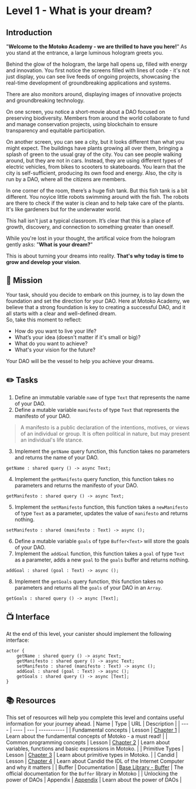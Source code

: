 # Level 1 - What is your dream?
## Introduction
"**Welcome to the Motoko Academy - we are thrilled to have you here!**" As you stand at the entrance, a large luminous hologram greets you.

Behind the glow of the hologram, the large hall opens up, filled with energy and innovation. You first notice the screens filled with lines of code - it's not just  display, you can see live feeds of ongoing projects, showcasing the real-time development of groundbreaking applications and systems.

There are also monitors around, displaying images of innovative projects and groundbreaking technology. 

On one screen, you notice a short-movie about a  DAO focused on preserving biodiversity. Members from around the world collaborate to fund and manage conservation projects, using blockchain to ensure transparency and equitable participation.

On another screen, you can see a city, but it looks different than what you might expect. The buildings have plants growing all over them, bringing a splash of green to the usual gray of the city. You can see people walking around, but they are not in cars. Instead, they are using different types of electric vehicles, from bikes to scooters to skateboards. You learn that the city is self-sufficient, producing its own food and energy. Also, the city is run by a DAO, where all the citizens are members. 

In one corner of the room, there’s a huge fish tank. But this fish tank is a bit different. You noyice little robots swimming around with the fish. The robots are there to check if the water is clean and to help take care of the plants. It's like gardeners but for the underwater world.

This hall isn't just a typical classroom. It’s clear that this is a place of growth, discovery, and connection to something greater than oneself. 

While you're lost in your thought, the artifical voice from the hologram gently asks: "**What is your dream?**"

This is about turning your dreams into reality. **That's why today is time to grow and develop your vision**. 
## 🎯 Mission
Your task, should you decide to embark on this journey, is to lay down the foundation and set the direction for your DAO.  Here at Motoko Academy, we believe that a strong foundation is key to creating a successful DAO, and it all starts with a clear and well-defined dream. <br/>
So, take this moment to reflect: 
- How do you want to live your life?
- What’s your idea (doesn't matter if it's small or big)?
- What do you want to achieve? 
- What's your vision for the future?

Your DAO will be the vessel to help you achieve your dreams.

## ✏️ Tasks
1. Define an immutable variable `name` of type `Text` that represents the name of your DAO. 
2. Define a mutable variable `manifesto` of type `Text` that represents the manifesto of your DAO.

> A manifesto is a public declaration of the intentions, motives, or views of an individual or group. It is often political in nature, but may present an individual's life stance. 

3. Implement the `getName` query function, this function takes no parameters and returns the name of your DAO.
``` motoko
getName : shared query () -> async Text;
```
4. Implement the `getManifesto` query function, this function takes no parameters and returns the manifesto of your DAO.
``` motoko
getManifesto : shared query () -> async Text;
```
5. Implement the `setManifesto` function, this function takes a `newManifesto` of type `Text` as a parameter, updates the value of `manifesto` and returns nothing.
``` motoko
setManifesto : shared (manifesto : Text) -> async ();
```
6. Define a mutable variable `goals` of type `Buffer<Text>` will store the goals of your DAO.
7. Implement the `addGoal` function, this function takes a `goal` of type `Text` as a parameter, adds a new `goal` to the `goals` buffer and returns nothing.
``` motoko
addGoal : shared (goal : Text) -> async ();
```
8. Implement the `getGoals` query function, this function takes no parameters and returns all the `goals` of your DAO in an `Array`.
``` motoko
getGoals : shared query () -> async [Text];
```
## 📺 Interface
At the end of this level, your canister should implement the following interface:

```motoko
actor {
    getName : shared query () -> async Text;
    getManifesto : shared query () -> async Text;
    setManifesto : shared (manifesto : Text) -> async ();
    addGoal : shared (goal : Text) -> async ();
    getGoals : shared query () -> async [Text];
}
```
## 📚 Resources
This set of resources will help you complete this level and contains useful information for your journey ahead.
| Name | Type | URL | Description |
| ---- | ---- | --- | ----------- |
| Fundamental concepts | Lesson | [Chapter 1](https://github.com/motoko-bootcamp/dao-adventure/blob/main/lessons/chapter-1/CHAPTER-1.MD) | Learn about the fundamental concepts of Motoko - a must read! |
| Common programming concepts  | Lesson | [Chapter 2](https://github.com/motoko-bootcamp/dao-adventure/blob/main/lessons/chapter-2/CHAPTER-2.MD) | Learn about variables, functions and basic expressions in Motoko. |
| Primitive Types  | Lesson | [Chapter 3](https://github.com/motoko-bootcamp/dao-adventure/blob/main/lessons/chapter-3/CHAPTER-3.MD) | Learn about primitive types in Motoko. |
| Candid | Lesson | [Chapter 4](https://github.com/motoko-bootcamp/dao-adventure/blob/main/lessons/chapter-4/CHAPTER-4.MD) | Learn about Candid the IDL of the Internet Computer and why it matters |
| Buffer  | Documentation | [Base Library - Buffer](https://internetcomputer.org/docs/current/motoko/main/base/Buffer) | The official documentation for the `Buffer` library in Motoko |
| Unlocking the power of DAOs | Appendix | [Appendix](https://github.com/motoko-bootcamp/dao-adventure/blob/main/appendix/appendix-1/APPENDIX-1.MD) | Learn about the power of DAOs |